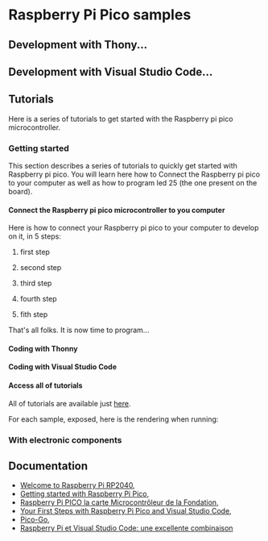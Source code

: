 # Raspberry Pi Pico samples

## Development with Thony... 

## Development with Visual Studio Code...

## Tutorials

Here is a series of tutorials to get started with the Raspberry pi pico microcontroller.

### Getting started

This section describes a series of tutorials to quickly get started with Raspberry pi pico. You will learn here how to Connect the Raspberry pi pico to your computer as well as how to program led 25 (the one present on the board).

#### Connect the Raspberry pi pico microcontroller to you computer

Here is how to connect your Raspberry pi pico to your computer to develop on it, in 5 steps:

1. first step

2. second step

3. third step

4. fourth step

5. fith step

That's all folks. It is now time to program...

#### Coding with Thonny

#### Coding with Visual Studio Code

#### Access all of tutorials

All of tutorials are available just [here](https://github.com/Vicken-Ghoubiguian/electronic_samples/tree/main/raspberry_pi_pico/Getting_started_tutorials).

For each sample, exposed, here is the rendering when running: 

### With electronic components

## Documentation

* [Welcome to Raspberry Pi RP2040](https://www.raspberrypi.org/documentation/rp2040/getting-started/),
* [Getting started with Raspberry Pi Pico](https://projects.raspberrypi.org/en/projects/getting-started-with-the-pico),
* [Raspberry Pi PICO la carte Microcontrôleur de la Fondation](https://www.framboise314.fr/raspberry-pi-pico-la-carte-microcontroleur-de-la-fondation/#Connecter_la_carte_Pico_en_USB),
* [Your First Steps with Raspberry Pi Pico and Visual Studio Code](https://dev.to/blues/your-first-steps-with-raspberry-pi-pico-and-visual-studio-code-4jbd),
* [Pico-Go](https://marketplace.visualstudio.com/items?itemName=ChrisWood.pico-go),
* [Raspberry Pi et Visual Studio Code: une excellente combinaison](https://www.netcost-security.fr/actualites/5363/raspberry-pi-et-visual-studio-code-une-excellente-combinaison/#Code_pour_le_Pico_dans_Code)
